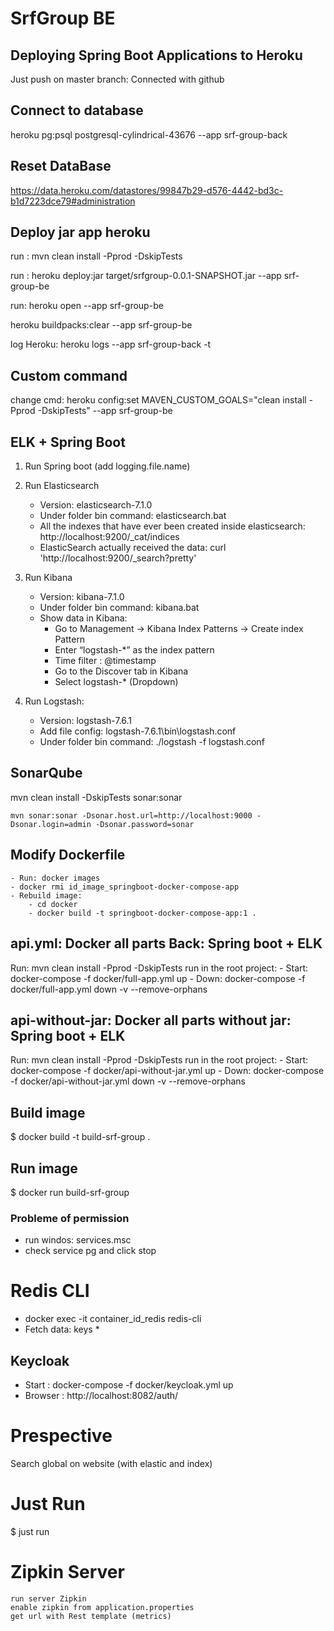 # SrfGroup BE

## Deploying Spring Boot Applications to Heroku

Just push on master branch: Connected with github





## Connect to database

heroku pg:psql postgresql-cylindrical-43676 --app srf-group-back



## Reset DataBase

https://data.heroku.com/datastores/99847b29-d576-4442-bd3c-b1d7223dce79#administration



## Deploy jar app heroku

run : mvn clean install -Pprod -DskipTests

run : heroku deploy:jar target/srfgroup-0.0.1-SNAPSHOT.jar --app srf-group-be

run: heroku open --app srf-group-be

heroku buildpacks:clear --app srf-group-be

log Heroku: heroku logs --app srf-group-back -t

## Custom command

change cmd: heroku config:set MAVEN_CUSTOM_GOALS="clean install -Pprod -DskipTests" --app srf-group-be


## ELK + Spring Boot

1) Run Spring boot (add logging.file.name)
    
2) Run Elasticsearch 
    + Version: elasticsearch-7.1.0
    + Under folder bin command: elasticsearch.bat
    + All the indexes that have ever been created inside elasticsearch: http://localhost:9200/_cat/indices
    + ElasticSearch actually received the data: curl 'http://localhost:9200/_search?pretty'
    
3) Run Kibana
    + Version: kibana-7.1.0
    + Under folder bin command: kibana.bat
    + Show data in Kibana:
        - Go to Management → Kibana Index Patterns → Create index Pattern
        - Enter “logstash-*” as the index pattern
        - Time filter : @timestamp
        - Go to the Discover tab in Kibana
        - Select logstash-* (Dropdown)
    
4) Run Logstash: 
    + Version: logstash-7.6.1
    + Add file config: logstash-7.6.1\bin\logstash.conf
    + Under folder bin command:  ./logstash -f logstash.conf
    
    
## SonarQube

mvn clean install -DskipTests sonar:sonar

    mvn sonar:sonar -Dsonar.host.url=http://localhost:9000 -Dsonar.login=admin -Dsonar.password=sonar




## Modify Dockerfile
    - Run: docker images
    - docker rmi id_image_springboot-docker-compose-app
    - Rebuild image: 
        - cd docker
        - docker build -t springboot-docker-compose-app:1 .
        
        

## api.yml: Docker all parts Back: Spring boot + ELK
Run: mvn clean install -Pprod -DskipTests
run in the root project: 
    - Start: docker-compose -f docker/full-app.yml up
    - Down: docker-compose -f docker/full-app.yml down -v --remove-orphans
    

## api-without-jar: Docker all parts without jar: Spring boot + ELK
Run: mvn clean install -Pprod -DskipTests
run in the root project: 
    - Start: docker-compose -f docker/api-without-jar.yml up
    - Down: docker-compose -f docker/api-without-jar.yml down -v --remove-orphans


## Build image
$ docker build -t build-srf-group .

## Run image
$ docker run build-srf-group

### Probleme of permission
- run windos: services.msc
- check service pg and click stop 


# Redis CLI
- docker exec -it container_id_redis redis-cli
- Fetch data: keys *


## Keycloak
- Start : docker-compose -f docker/keycloak.yml up
- Browser : http://localhost:8082/auth/


# Prespective
Search global on website (with elastic and index)

# Just Run
$ just run


# Zipkin Server
    run server Zipkin
    enable zipkin from application.properties
    get url with Rest template (metrics)
